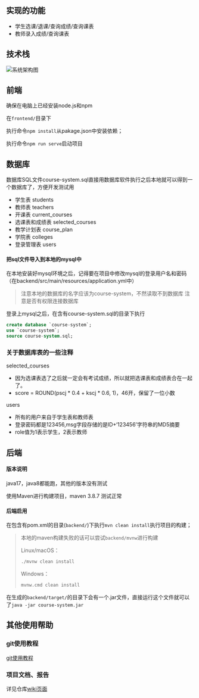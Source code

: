 ## 实现的功能

- 学生选课/退课/查询成绩/查询课表
- 教师录入成绩/查询课表

## 技术栈

![系统架构图](https://s2.loli.net/2023/11/04/6MXEqsY5A8lTzGD.png)

## 前端

确保在电脑上已经安装node.js和npm

在`frontend/`目录下

执行命令`npm install`从pakage.json中安装依赖；

执行命令`npm run serve`启动项目

## 数据库

数据库SQL文件course-system.sql直接用数据库软件执行之后本地就可以得到一个数据库了，方便开发测试用

-   学生表 students
-   教师表 teachers
-   开课表 current_courses
-   选课表和成绩表 selected_courses
-   教学计划表 course_plan
-   学院表 colleges
-   登录管理表 users



#### 把sql文件导入到本地的mysql中

在本地安装好mysql环境之后，记得要在项目中修改mysql的登录用户名和密码（在backend/src/main/resources/application.yml中）

> 注意本地的数据库的名字应该为course-system，不然读取不到数据库
> 注意是否有权限连接数据库

登录上mysql之后，在含有course-system.sql的目录下执行

```sql
create database `course-system`;
use `course-system`;
source course-system.sql;
```


### 关于数据库表的一些注释

selected_courses

-   因为选课表选了之后就一定会有考试成绩，所以就把选课表和成绩表合在一起了。
-   score = ROUND(pscj * 0.4 + kscj * 0.6, 1)，46开，保留了一位小数


users

-   所有的用户来自于学生表和教师表
-   登录密码都是123456,msg字段存储的是ID+‘123456’字符串的MD5摘要
-   role值为1表示学生，2表示教师


## 后端

#### 版本说明

java17，java8都能跑，其他的版本没有测试

使用Maven进行构建项目，maven 3.8.7 测试正常


#### 后端启用

在包含有pom.xml的目录(`backend/`)下执行`mvn clean install`执行项目的构建；

> 本地的maven构建失败的话可以尝试`backend/mvnw`进行构建
> 
> Linux/macOS：
> ```bash
> ./mvnw clean install
> ```
> Windows：
>
> ```bash
> mvnw.cmd clean install
> ```

在生成的`backend/target/`的目录下会有一个.jar文件，直接运行这个文件就可以了`java -jar course-system.jar`


## 其他使用帮助

### git使用教程

[git使用教程](https://sirius1y.me/posts/notes/dev/%E6%8C%87%E5%8D%97%E5%9B%A2%E9%98%9Fgit%E5%8D%8F%E4%BD%9C/)

### 项目文档、报告

详见仓库[wiki页面](https://github.com/sirius2alpha/CourseSystem/wiki)
